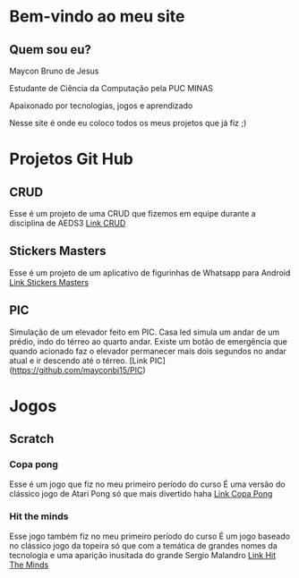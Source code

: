 # Bem-vindo ao meu site

## Quem sou eu?

Maycon Bruno de Jesus

Estudante de Ciência da Computação pela PUC MINAS

Apaixonado por tecnologias, jogos e aprendizado

Nesse site é onde eu coloco todos os meus projetos que já fiz ;)

# Projetos Git Hub
## CRUD
  Esse é um projeto de uma CRUD que fizemos em equipe durante a disciplina de AEDS3
    [Link CRUD](https://github.com/mayconbj15/crud)
    
## Stickers Masters
  Esse é um projeto de um aplicativo de figurinhas de Whatsapp para Android
  [Link Stickers Masters](https://github.com/mayconbj15/stickers)
  
## PIC
  Simulação de um elevador feito em PIC. Casa led simula um andar de um prédio, indo do térreo ao quarto andar.
    Existe um botão de emergência que quando acionado faz o elevador permanecer mais dois segundos no andar atual e ir descendo até o     térreo.
     [Link PIC] (https://github.com/mayconbj15/PIC)

# Jogos
## Scratch
### Copa pong
  Esse é um jogo que fiz no meu primeiro período do curso 
    É uma versão do clássico jogo de Atari Pong só que mais divertido haha
    [Link Copa Pong](https://scratch.mit.edu/projects/209549519/)
    
### Hit the minds
  Esse jogo também fiz no meu primeiro período do curso 
    É um jogo baseado no clássico jogo da topeira só que com a temática de grandes nomes da tecnologia e uma aparição inusitada do grande Sergio Malandro
    [Link Hit The Minds](https://scratch.mit.edu/projects/222901172/)
